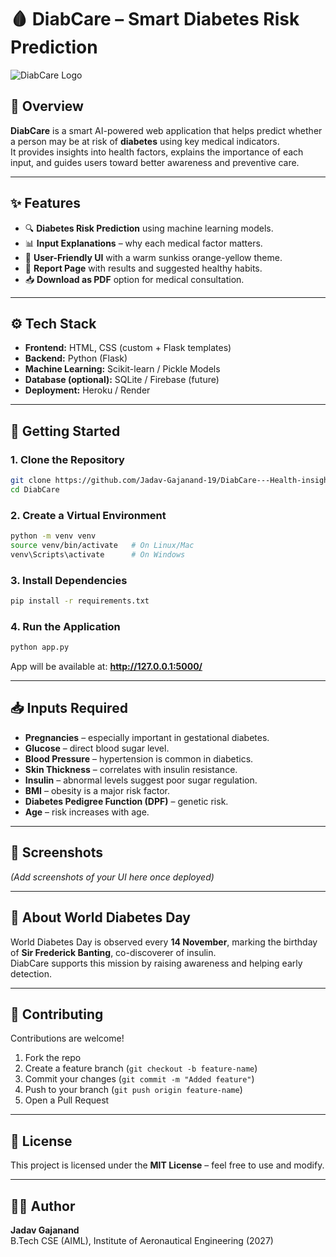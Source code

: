 # 🩸 DiabCare – Smart Diabetes Risk Prediction

![DiabCare Logo](static/diabcare-logo.png)

## 🌟 Overview
**DiabCare** is a smart AI-powered web application that helps predict whether a person may be at risk of **diabetes** using key medical indicators.  
It provides insights into health factors, explains the importance of each input, and guides users toward better awareness and preventive care.

---

## ✨ Features
- 🔍 **Diabetes Risk Prediction** using machine learning models.  
- 📊 **Input Explanations** – why each medical factor matters.  
- 🎨 **User-Friendly UI** with a warm sunkiss orange-yellow theme.  
- 📑 **Report Page** with results and suggested healthy habits.  
- 📥 **Download as PDF** option for medical consultation.  

---

## ⚙️ Tech Stack
- **Frontend:** HTML, CSS (custom + Flask templates)  
- **Backend:** Python (Flask)  
- **Machine Learning:** Scikit-learn / Pickle Models  
- **Database (optional):** SQLite / Firebase (future)  
- **Deployment:** Heroku / Render  

---

## 🚀 Getting Started

### 1. Clone the Repository
```bash
git clone https://github.com/Jadav-Gajanand-19/DiabCare---Health-insights.git
cd DiabCare
```

### 2. Create a Virtual Environment
```bash
python -m venv venv
source venv/bin/activate   # On Linux/Mac
venv\Scripts\activate      # On Windows
```

### 3. Install Dependencies
```bash
pip install -r requirements.txt
```

### 4. Run the Application
```bash
python app.py
```

App will be available at: **http://127.0.0.1:5000/**

---

## 📥 Inputs Required
- **Pregnancies** – especially important in gestational diabetes.  
- **Glucose** – direct blood sugar level.  
- **Blood Pressure** – hypertension is common in diabetics.  
- **Skin Thickness** – correlates with insulin resistance.  
- **Insulin** – abnormal levels suggest poor sugar regulation.  
- **BMI** – obesity is a major risk factor.  
- **Diabetes Pedigree Function (DPF)** – genetic risk.  
- **Age** – risk increases with age.  

---

## 📸 Screenshots
*(Add screenshots of your UI here once deployed)*

---

## 📅 About World Diabetes Day
World Diabetes Day is observed every **14 November**, marking the birthday of **Sir Frederick Banting**, co-discoverer of insulin.  
DiabCare supports this mission by raising awareness and helping early detection.

---

## 🤝 Contributing
Contributions are welcome!  
1. Fork the repo  
2. Create a feature branch (`git checkout -b feature-name`)  
3. Commit your changes (`git commit -m "Added feature"`)  
4. Push to your branch (`git push origin feature-name`)  
5. Open a Pull Request  

---

## 📜 License
This project is licensed under the **MIT License** – feel free to use and modify.  

---

## 👨‍💻 Author
**Jadav Gajanand**  
B.Tech CSE (AIML), Institute of Aeronautical Engineering (2027)  
